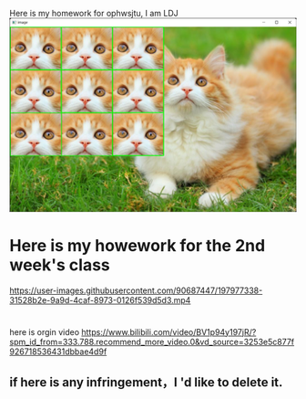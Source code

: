 Here is my homework for ophwsjtu,
I am LDJ
![Image text](https://github.com/lllldj/myproject/blob/main/tiger_HW01.png "HW01")
# Here is my howework for the 2nd week's class
https://user-images.githubusercontent.com/90687447/197977338-31528b2e-9a9d-4caf-8973-0126f539d5d3.mp4
#
here is orgin video https://www.bilibili.com/video/BV1p94y197jR/?spm_id_from=333.788.recommend_more_video.0&vd_source=3253e5c877f926718536431dbbae4d9f
## if here is any infringement，I 'd like to delete it.
